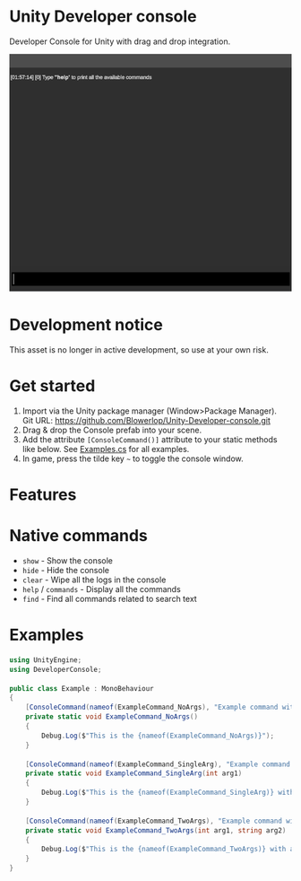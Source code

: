 # Unity Developer console
Developer Console for Unity with drag and drop integration.

![Architecture](./ReadmeAssets/ExampleUnityDeveloperConsole.gif)

# Development notice
This asset is no longer in active development, so use at your own risk.

# Get started
1. Import via the Unity package manager (Window>Package Manager).  
Git URL: https://github.com/Blowerlop/Unity-Developer-console.git
2. Drag & drop the Console prefab into your scene.
3. Add the attribute ``[ConsoleCommand()]`` attribute to your static methods like below. See [Examples.cs](https://github.com/Blowerlop/Unity-Developer-console/blob/main/Assets/_Project/Samples~/Examples/Scripts/Example.cs) for all examples.
4. In game, press the tilde key ``~`` to toggle the console window.

# Features

# Native commands
- ``show`` - Show the console
- ``hide`` - Hide the console
- ``clear`` - Wipe all the logs in the console
- ``help`` / ``commands`` - Display all the commands
- ``find`` - Find all commands related to search text

# Examples
```C#
using UnityEngine;
using DeveloperConsole;

public class Example : MonoBehaviour
{
    [ConsoleCommand(nameof(ExampleCommand_NoArgs), "Example command with no args")]
    private static void ExampleCommand_NoArgs()
    {
        Debug.Log($"This is the {nameof(ExampleCommand_NoArgs)}");
    }
        
    [ConsoleCommand(nameof(ExampleCommand_SingleArg), "Example command with a single arg")]
    private static void ExampleCommand_SingleArg(int arg1)
    {
        Debug.Log($"This is the {nameof(ExampleCommand_SingleArg)} with arg1: {arg1}");
    }
        
    [ConsoleCommand(nameof(ExampleCommand_TwoArgs), "Example command with a two args")]
    private static void ExampleCommand_TwoArgs(int arg1, string arg2)
    {
        Debug.Log($"This is the {nameof(ExampleCommand_TwoArgs)} with arg1: {arg1} and arg2: {arg2}");
    }
}
```
